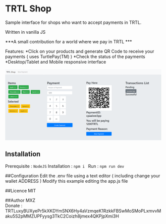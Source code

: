# TRTL Shop 
Sample interface for shops who want to accept payments in TRTL.

Written in vanilla JS

 ***A small contribution for a world where we pay in TRTL ***
 
Features: 
 *Click on your products and generate QR Code to receive your payments ( uses TurtlePay(TM) )
 *Check the status of the payments
 *Desktop/Tablet and Mobile responsive interface
 
![Screenshot](screenshot.png)


## Installation

Prerequisite : `NodeJS`
Installation : `npm i `
Run : `npm run dev`


##Configuration
Edit the .env file using a text editor  ( including change your wallet ADDRESS  ) 
Modify this example editing the app.js file


##Licence 
MIT

##Author
MXZ  
Donate : TRTLuxyBUXyePr5kXKDYmSNX6Hy4aVzmqeK1RzkkFBSwMoSMoPLxmvvMaku5S2pMMZUPFyysg3TkC2Coizh8jmex4QKPjpXmi3H
